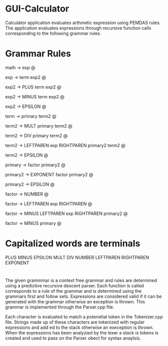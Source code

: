 # GUI-Calculator
Calculator application evaluates arthmetic expression using PEMDAS rules. 
The application evaluates expressions through recursive function calls corresponding
to the following grammar rules. 

# Grammar Rules 

math -> exp @ 

exp -> term exp2 @ 

exp2 -> PLUS term exp2 @

exp2 -> MINUS term exp2 @

exp2 -> EPSILON @

term -> primary term2 @

term2 -> MULT primary term2 @

term2 -> DIV primary  term2 @

term2 -> LEFTPAREN exp RIGHTPAREN primary2 term2 @

term2 -> EPSILON @ 

primary -> factor primary2 @

primary2 -> EXPONENT factor primary2 @

primary2 -> EPSILON @  

factor -> NUMBER @

factor -> LEFTPAREN exp RIGHTPAREN @

factor -> MINUS LEFTPAREN exp RIGHTPAREN primary2 @

factor -> MINUS primary @ 

# Capitalized words are terminals
PLUS
MINUS
EPSILON
MULT
DIV
NUMBER
LEFTPAREN
RIGHTPAREN
EXPONENT
# 

The given grammmar is a context free grammar and rules are determined using a
predictive recursive descent parser. Each function is called corresponds to a rule
of the grammar and is determined using the grammars first and follow sets.
Expressions are considered valid if it can be generated with the grammar 
otherwise an exception is thrown. This grammar is implemented through the Parser.cpp
file.

Each character is evaluated to match a potenetial token in the Tokenizer.cpp file. 
Strings made up of these characters are tokenized with regular expressions and add
ed to the stack otherwise an exeception is thrown. When the expressions has been 
analyzied by the lexer a stack is tokens is created and used to pass on the Parser
obect for syntax anaylsis. 
